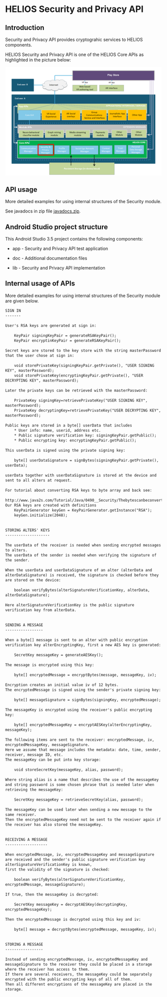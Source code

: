 # HELIOS Security and Privacy API #

## Introduction ##

Security and Privacy API provides cryptograhic services to HELIOS
components.

HELIOS Security and Privacy API is one of the HELIOS Core APIs as
highlighted in the picture below:

![HELIOS Security and Privacy API](doc/images/helios-security.png "Security and Privacy API")

## API usage ##

More detailed examples for using internal structures of the Security module. 

See javadocs in zip file [javadocs.zip](doc/javadocs.zip).


## Android Studio project structure ##

This Android Studio 3.5 project contains the following components:

* app - Security and Privacy API test application

* doc - Additional documentation files

* lib - Security and Privacy API implementation


## Internal usage of APIs ##

More detailed examples for using internal structures of the Security module are given below.


```
SIGN IN
-------

User's RSA keys are generated at sign in:

	KeyPair signingKeyPair = generateRSAKeyPair();
	KeyPair encryptinKeyPair = generateRSAKeyPair();

Secret keys are stored to the key store with the string masterPassword that the user chose at sign in:

	void storePrivateKey(signingKeyPair.getPrivate(), "USER SIGNING KEY", masterPassword);
	void storePrivateKey(encryptingKeyPair.getPrivate(), "USER DECRYPTING KEY", masterPassword);

Later the private keys can be retrieved with the masterPassword:

	PrivateKey signingKey=retrievePrivateKey("USER SIGNING KEY", masterPassword);
	PrivateKey decryptingKey=retrievePrivateKey("USER DECRYPTING KEY", masterPassword);

Public keys are stored in a byte[] userData that includes
	* User info: name, userid, address etc.
	* Public signature verification key: signingKeyPair.getPublic();
	* Public encrypting key: encryptingKeyPair.getPublic();

This userData is signed using the private signing key:

	byte[] userDataSignature = signBytes(signingKeyPair.getPrivate(), userData);

userData together with userDataSignature is stored at the device and sent to all alters at request.

For tutorial about converting RSA keys to byte array and back see:
	http://www.java2s.com/Tutorial/Java/0490__Security/Thebytescanbeconvertedbacktopublicandprivatekeyobjects.htm
Our RSA keys are created with definitions
    KeyPairGenerator keyGen = KeyPairGenerator.getInstance("RSA");
    keyGen.initialize(2048);


STORING ALTERS' KEYS
--------------------

The userData of the receiver is needed when sending encrypted messages to alters.
The userData of the sender is needed when verifying the signature of the sender.

When the userData and userDataSignature of an alter (alterData and alterDataSignature) is received, the signature is checked before they are stored on the device:

	boolean verifyBytes(alterSignatureVerificationKey, alterData, alterDataSignature);
	
Here alterSignatureVerificationKey is the public signature verification key from alterData.


SENDING A MESSAGE
-----------------

When a byte[] message is sent to an alter with public encryption verification key alterEncryptingKey, first a new AES key is generated:

	SecretKey messageKey = generateAESKey();
	
The message is encrypted using this key:

	byte[] encryptedMessage = encryptBytes(message, messageKey, iv);
	
Encryption creates an initial value iv of 12 bytes. 
The encryptedMessage is signed using the sender's private signing key:

	byte[] messageSignature = signBytes(signingKey, encryptedMessage);
	
The messageKey is encrypted using the receiver's public encrypting key:

	byte[] encryptedMessageKey = encryptAESKey(alterEncryptingKey, messageKey);

The following items are sent to the receiver: encryptedMessage, iv, encryptedMessageKey, messageSignature.
Here we assume that message includes the metadata: date, time, sender, receiver, message ID, etc.
The messageKey can be put into key storage:

	void storeSecretKey(messageKey, alias, password);
	
Where string alias is a name that describes the use of the messageKey and string password is some chosen phrase that is needed later when retrieving the messageKey:

	SecretKey messageKey = retrieveSecretKey(alias, password);

The messageKey can be used later when sending a new message to the same receiver. 
Then the encryptedMessageKey need not be sent to the receiver again if the receiver has also stored the messageKey.


RECEIVING A MESSAGE
-------------------

When encryptedMessage, iv, encryptedMessageKey and messageSignature are received and the sender's public signature verification key alterSignatureVerificationKey is known,
first the validity of the signature is checked:

	boolean verifyBytes(alterSignatureVerificationKey, encryptedMessage, messageSignature);
	
If true, then the messageKey is decrypted:

	SecretKey messageKey = decryptAESKey(decryptingKey, encryptedMessageKey);
	
Then the encryptedMessage is decrypted using this key and iv:

	byte[] message = decryptBytes(encryptedMessage, messageKey, iv);

	
STORING A MESSAGE
-----------------

Instead of sending encryptedMessage, iv, encryptedMessageKey and messageSignature to the receiver they could be placed in a storage where the receiver has access to them.
If there are several receivers, the messageKey could be separately encrypted with the public encrypting keys of all of them.
Then all different encryptions of the messageKey are placed in the storage. 

```



